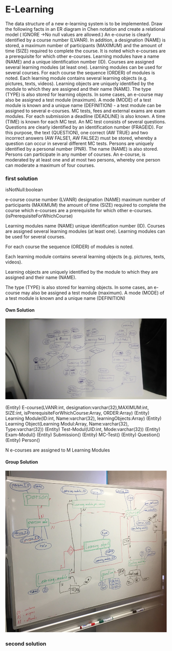 # E-Learning

The data structure of a new e-learning system is to be implemented. 
Draw the following facts in an ER diagram in Chen notation and create a relational 
model ( IGNORE ->No null values are allowed.)
An e-course is clearly identified by a course number (LVANR). In addition, 
a designation (NAME) is stored, a maximum number of participants (MAXIMUM) and the 
amount of time (SIZE) required to complete the course. It is noted which e-courses 
are a prerequisite for which other e-courses.
Learning modules have a name (NAME) and a unique identification number (ID). 
Courses are assigned several learning modules (at least one). Learning modules can 
be used for several courses. For each course the sequence (ORDER) of modules is noted.
Each learning module contains several learning objects (e.g. pictures, texts, videos). 
Learning objects are uniquely identified by the module to which they are assigned 
and their name (NAME). The type (TYPE) is also stored for learning objects.
In some cases, an e-course may also be assigned a test module (maximum). A mode 
(MODE) of a test module is known and a unique name (DEFINITION) - a test module can 
be assigned to several e-courses. MC tests, fees and external exams are exam modules. 
For each submission a deadline (DEADLINE) is also known. A time (TIME) is known for 
each MC test. An MC test consists of several questions. Questions are clearly identified 
by an identification number (FRAGEID). For this purpose, the text (QUESTION), one 
correct (AW TRUE) and two incorrect answers (AW FALSE1, AW FALSE2) must be stored, 
whereby a question can occur in several different MC tests.
Persons are uniquely identified by a personal number (PNR). The name (NAME) is also 
stored. Persons can participate in any number of courses. An e-course, is moderated 
by at least one and at most two persons, whereby one person can moderate a maximum 
of four courses.

### first solution

isNotNull:boolean

e-course
course number (LVANR) 
designation (NAME)
maximum number of participants (MAXIMUM)
the amount of time (SIZE) required to complete the course
which e-courses are a prerequisite for which other e-courses.(isPrerequisiteForWhichCourse)

Learning modules
name (NAME) 
unique identification number (ID). 
Courses are assigned several learning modules (at least one). 
Learning modules can be used for several courses.
 
For each course the sequence (ORDER) of modules is noted.

Each learning module contains several learning objects (e.g. pictures, texts, videos).
 
Learning objects are uniquely identified by the module to which they are assigned 
and their name (NAME). 

The type (TYPE) is also stored for learning objects.
In some cases, an e-course may also be assigned a test module (maximum). A mode 
(MODE) of a test module is known and a unique name (DEFINITION) 

#### Own Solution

![ERM](20200220_094624.jpg)

(Entity) E-course(LVANR:int, designation:varchar(32),MAXIMUM:int, SIZE:int, isPrerequisiteForWhichCourse:Array, ORDER:Array)
(Entity) Learning Module(ID:int, Name:varchar(32), learningObjects:Array)
(Entity) Learning Object(Learning Modul:Array, Name:varchar(32), Type:varchar(32))
(Entity) Test-Modul(UID:int, Mode:varchar(32))
(Entity) Exam-Modul()
(Entity) Submission()
(Entity) MC-Test()
(Entity) Question()
(Entity) Person()


N e-courses are assigned to M Learning Modules

#### Group Solution
![ERM Group](e-learning_all.jfif)


### second solution